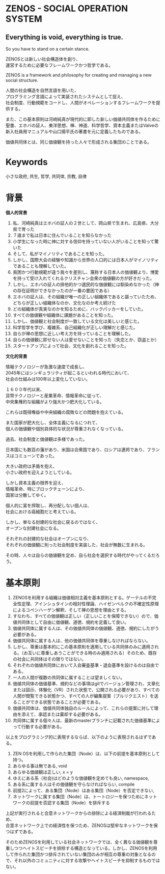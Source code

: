 # ZENOS - SOCIAL OPERATION SYSTEM

## Everything is void, everything is true. 

So you have to stand on a certain stance.





ZENOSとは新しい社会構造体を創り、  
運営するために必要なフレームワークかつ哲学である。

ZENOS is a framework and philosophy for creating and managing a new social structure.

人間の社会構造を自然言語を用いた、  
プログラミング言語によって実装されたシステムとして捉え、  
社会制度、行動規範をコードし、人間がオペレーションするフレームワークを提供する。

また、この基本原則は河﨑純真が現代的に即した新しい価値共同体を作るために聖書、エホバの証人、東洋思想、禅、神道、科学哲学、資本主義またはValveの新入社員用マニュアルや山口揚平氏の著書を元に定義したものである。

価値共同体とは、同じ価値観を持った人々で形成される集団のことである。

# Keywords

小さな政府, 共生, 哲学, 共同体, 宗教, 自律

# 背景

**個人的背景**

1. 私、河崎純真はエホバの証人の２世として、岡山県で生まれ、広島県、大分県で育った
2. ７歳まで私は日本に住んでいることを知らなかった
3. 小学生になった時に神に対する信仰を持っていない人がいることを知って驚いた
4. そして、私がマイノリティであることを知った。
5. しかし、国際大会の経験や知識から世界の人口的には日本人がマイノリティであることも理解していた。
6. 貧困かつ行動規範が違う我々を差別し、蔑称する日本人の価値観より、博愛を持って受け入れてくれるクリスチャン会衆の価値観の方が好きだった。
7. しかし、エホバの証人の排他的かつ選民的な価値観には馴染めなかった（神の存在証明ができなかったのが一番の要因である）
8. エホバの証人は、その組織が唯一の正しい組織体であると謳っていたため、どちらが正しい組織体なのか、文化なのか考え続けた
9. どの組織体が真実なのかを知るために、バックパッカーをしていた。
10. すべての価値観や組織体に課題があることを知った。
11. しかし、価値観と社会制度が一致している文化は美しいと感じた。
12. 科学哲学を学び、複雑系、自己組織化が正しい理解だと感じた。
13. 自らが禅の思想に近しい考え方を持っていることを理解した。
14. 自らの価値観に即せない人は愛せないことを知った（失恋とか、窃盗とか）
15. スタートアップによって社会、文化を創れることを知った。

**文化的背景**

情報テクノロジーが急激な速度で成長し、  
2045年にはシンギュラリティが起こるといわれる時代において、  
社会の仕組みは100年以上変化していない。

１６００年代以来、  
貨幣テクノロジーと産業革命、情報革命に従って、  
中央集権的な組織がより強大かつ肥大化している。

これらは既得権益や中央組織の腐敗などの問題を抱えている。

また国家が肥大化し、全体主義になるにつれて、  
個人の価値観や個別具体的な状況が尊重されなくなっている。

過去、社会制度と価値観は多様であった。

日本国にも数百の藩があり、米国は合衆国であり、ロシアは連邦であり、フランスはコミューンであった。

大きい政府は矛盾を抱え、  
小さい政府を迎えようとしている。

しかし資本主義の限界を迎え、  
情報革命、特にブロックチェーンにより、  
国家は分散してゆく。

個人的に富を搾取し、再分配しない個人は、  
社会における癌細胞だと考えている。

しかし、単なる封建的な社会に戻るのではなく、  
オープンな封建社会になる。

それぞれの封建的な社会はオープンになり、  
それぞれの価値観に則った社会制度を実装した、社会が無数に生まれる。

その時、人々は自らの価値観を定め、自ら社会を選択する時代がやってくるだろう。

# 基本原則

1. ZENOSを利用する組織は価値相対主義を基本原則とする。ゲーテルの不完全性定理、アインシュタインの相対性理論、ハイゼンベルクの不確定性原理によるコペンハーゲン解釈、そして禅の思想を理由とする。
2. すなわち、すべての価値観は正しい（正しいことを保障できない）ので、価値共同体として自由に価値観、道徳、規約を定義して良い。
3. 価値共同体に属する人は、その価値共同体の価値観、道徳、規約にしたがう必要がある。
4. 価値共同体に属する人は、他の価値共同体を尊重しなければならない。
5. しかし、尊重は基本的にこの基本原則を適用している共同体のみに適用される。（お互いに尊重しあうことができる時のみ適用される）そのため、既存の社会に共同体はその限りではない。
6. それぞれの価値共同体において入会審査基準・退会基準を設けるのは自由である。
7. 一人の人間が複数の共同体に属することは望ましくない。
8. 価値共同体の価値基準、規約などの事項はgitでバージョン管理され、文章化または図示、体験化（VR）された状態で、公開される必要があり、すべての人間が閲覧できる状態かつ、すべての人が編集提案（プルリクエスト）を送ることができる状態であることが必要である。
9. 価値共同体は、価値共同体独自のルールによって、これらの提案に対して理由を添えて、承認または棄却する必要がある。
10. 共同体に属する個々人は、最新のmasterブランチに記載された価値基準によって行動する必要がある。

以上をプログラミング的に表現するならば、以下のように表現されるはずである。

1. ZEN OSを利用して作られた集団（Node）は、以下の前提を基本原則として持つ。
2. あらゆる事は無である, void
3. あらゆる価値観は正しい, x = y
4. ゆえにある系（社会\)はどのような価値観を定めても良い, namespace,
5. ある系に属する人はその価値観を守らなければならい, compile
6. 前提2によって、ある集団（Node）はある集団（Node）を否定できない, 
7. ネットワークに属する集団（Node）は、トートロジーを保つためにネットワークの前提を否認する集団（Node）を排斥する 

上記が実行されると合意ネットワークからの排除による経済制裁が行われるため、  
合意ネットワーク上での経済性を保つため、ZENOSは堅牢なネットワークを保つはずである。

そのためZENOSを利用している社会ネットワークでは、全く異なる価値観を尊重しつつヘイトスピーチを排除する構造となっている。しかし、ZENOSを利用して作られた集団かつ排斥されていない集団のみが相互の尊重の対象となるので、それ以外のコミュニティに対する攻撃やヘイトスピーチを抑制するものではない。

